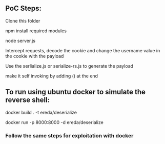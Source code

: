 ## PoC Steps:

Clone this folder 

npm install required modules

node server.js

Intercept requests, decode the cookie and change the username value in the cookie with the payload

Use the serlialize.js or serialize-rs.js to generate the payload

make it self invoking by adding () at the end


## To run using ubuntu docker to simulate the reverse shell:

docker build . -t ereda/deserialize

docker run -p 8000:8000 -d ereda/deserialize

### Follow the same steps for exploitation with docker